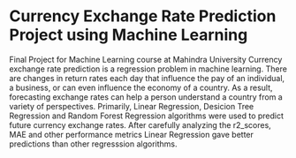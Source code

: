 # Currency Exchange Rate Prediction Project using Machine Learning
Final Project for Machine Learning course at Mahindra University
Currency exchange rate prediction is a regression problem in machine learning. There are changes in return rates each day that influence the pay of an individual, a business, or can even influence the economy of a country. As a result, forecasting exchange rates can help a person understand a country from a variety of perspectives. Primarily, Linear Regression, Desicion Tree Regression and Random Forest Regression algorithms were used to predict future currency exchange rates. After carefully analyzing the r2_scores, MAE and other performance metrics Linear Regression gave better predictions than other regresssion algorithms.
